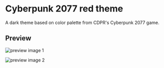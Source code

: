 # Cyberpunk 2077 red theme

A dark theme based on color palette from CDPR's Cyberpunk 2077 game.

## Preview

![preview image 1](https://live.staticflickr.com/65535/53735768144_a6accfa065_h.jpg)

![preview image 2](https://live.staticflickr.com/65535/53735634513_63970d4290_h.jpg)